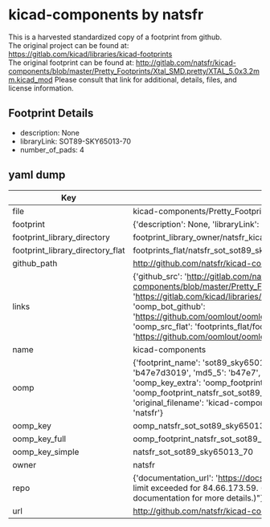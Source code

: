 # kicad-components by natsfr  
This is a harvested standardized copy of a footprint from github.  
The original project can be found at:  
https://gitlab.com/kicad/libraries/kicad-footprints  
The original footprint can be found at:
http://gitlab.com/natsfr/kicad-components/blob/master/Pretty_Footprints/Xtal_SMD.pretty/XTAL_5.0x3.2mm.kicad_mod
Please consult that link for additional, details, files, and license information.  
## Footprint Details
* description: None  
* libraryLink: SOT89-SKY65013-70  
* number_of_pads: 4  
## yaml dump  
| Key | Value |  
| --- | --- |  
| file | kicad-components/Pretty_Footprints/SOT.pretty/SOT89-SKY65013-70.kicad_mod |  
| footprint | {'description': None, 'libraryLink': 'SOT89-SKY65013-70', 'number_of_pads': 4} |  
| footprint_library_directory | footprint_library_owner/natsfr_kicad-components |  
| footprint_library_directory_flat | footprints_flat/natsfr_sot_sot89_sky65013_70/working |  
| github_path | http://github.com/natsfr/kicad-components/blob/master/Pretty_Footprints/SOT.pretty/SOT89-SKY65013-70.kicad_mod |  
| links | {'github_src': 'http://gitlab.com/natsfr/kicad-components/blob/master/Pretty_Footprints/Xtal_SMD.pretty/XTAL_5.0x3.2mm.kicad_mod', 'github_src_repo': 'https://gitlab.com/kicad/libraries/kicad-footprints', 'oomp_bot': 'footprints/natsfr_sot_sot89_sky65013_70/working', 'oomp_bot_github': 'https://github.com/oomlout/oomlout_oomp_footprint_bot/tree/main/footprints/natsfr_sot_sot89_sky65013_70/working', 'oomp_src_flat': 'footprints_flat/footprints_flat/natsfr_sot_sot89_sky65013_70/working', 'oomp_src_flat_github': 'https://github.com/oomlout/oomlout_oomp_footprint_src/tree/main/footprints_flat/natsfr_sot_sot89_sky65013_70/working'} |  
| name | kicad-components |  
| oomp | {'footprint_name': 'sot89_sky65013_70', 'library_name': 'sot', 'md5': 'b47e7d3019b5113c01c60bd67a0a2242', 'md5_10': 'b47e7d3019', 'md5_5': 'b47e7', 'md5_6': 'b47e7d', 'oomp_key': 'oomp_natsfr_sot_sot89_sky65013_70', 'oomp_key_extra': 'oomp_footprint_natsfr_sot_sot89_sky65013_70', 'oomp_key_full': 'oomp_footprint_natsfr_sot_sot89_sky65013_70_b47e7d', 'oomp_key_simple': 'natsfr_sot_sot89_sky65013_70', 'original_filename': 'kicad-components/Pretty_Footprints/SOT.pretty/SOT89-SKY65013-70.kicad_mod', 'owner_name': 'natsfr'} |  
| oomp_key | oomp_natsfr_sot_sot89_sky65013_70 |  
| oomp_key_full | oomp_footprint_natsfr_sot_sot89_sky65013_70 |  
| oomp_key_simple | natsfr_sot_sot89_sky65013_70 |  
| owner | natsfr |  
| repo | {'documentation_url': 'https://docs.github.com/rest/overview/resources-in-the-rest-api#rate-limiting', 'message': "API rate limit exceeded for 84.66.173.59. (But here's the good news: Authenticated requests get a higher rate limit. Check out the documentation for more details.)"} |  
| url | http://github.com/natsfr/kicad-components |  

